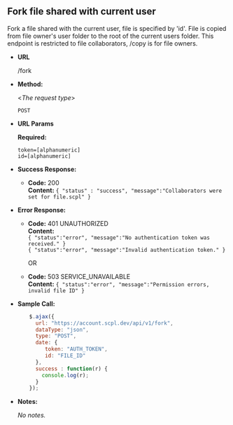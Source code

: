 **Fork file shared with current user**
----
Fork a file shared with the current user, file is specified by 'id'. File is copied from file owner's user folder to the root of the current users folder. This endpoint is restricted to file collaborators, /copy is for file owners.

* **URL**

  /fork

* **Method:**

  <_The request type_>

  `POST`

*  **URL Params**

   **Required:**

   `token=[alphanumeric]`<br/>
   `id=[alphanumeric]`

* **Success Response:**

     * **Code:** 200 <br />
       **Content:** `{ "status" : "success", "message":"Collaborators were set for file.scpl" }`

* **Error Response:**

   * **Code:** 401 UNAUTHORIZED <br />
     **Content:**<br/>
     `{ "status":"error", "message":"No authentication token was received." }`<br/>
     `{ "status":"error", "message":"Invalid authentication token." }`

     OR

    * **Code:** 503 SERVICE_UNAVAILABLE <br />
       **Content:** `{ "status":"error", "message":"Permission errors, invalid file ID" }`

* **Sample Call:**

```javascript
       $.ajax({
         url: "https://account.scpl.dev/api/v1/fork",
         dataType: "json",
         type: "POST",
         date: {
            token: "AUTH_TOKEN",
            id: "FILE_ID"
         },
         success : function(r) {
           console.log(r);
         }
       });
```

* **Notes:**

     _No notes._
